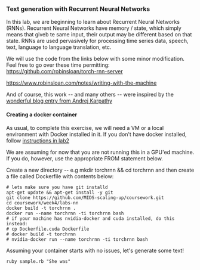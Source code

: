 ### Text generation with Recurrent Neural Networks
In this lab, we are beginning to learn about Recurrent Neural Networks (RNNs).  Recurrent Neural Networks have memory  / state, which simply means that giveb te same input, their output may be different based on that state.  RNNs are used pervasively for processing
time series data, speech, text, language to language translation, etc.

We will use the code from the links below with some minor modification.  Feel free to go over these time permitting:
https://github.com/robinsloan/torch-rnn-server

https://www.robinsloan.com/notes/writing-with-the-machine

And of course, this work -- and many others -- were inspired by the [wonderful blog entry from Andrej Karpathy](http://karpathy.github.io/2015/05/21/rnn-effectiveness/)

#### Creating a docker container
As usual, to complete this exercise, we will need a VM or a local environment with Docker installed in it.  If you don't have docker installed, 
follow [instructions in lab2](https://github.com/MIDS-scaling-up/coursework/tree/master/week2/labs/docker)

We are assuming for now that you are not running this in a GPU'ed machine.  If you do, however, use the appropriate FROM statement below.

Create a new directory  -- e.g mkdir torchrnn && cd torchrnn and then create a file called Dockerfile with contents below:
```
# lets make sure you have git installd
apt-get update && apt-get install -y git
git clone https://github.com/MIDS-scaling-up/coursework.git
cd coursework/week4/labs-nn
docker build -t torchrnn .
docker run --name torchrnn -ti torchrnn bash
# if your machine has nvidia-docker and cuda installed, do this instead:
# cp Dockerfile.cuda Dockerfile
# docker build -t torchrnn
# nvidia-docker run --name torchrnn -ti torchrnn bash
```

Assuming your container starts with no issues, let's generate some text!
```
ruby sample.rb "She was"
```
